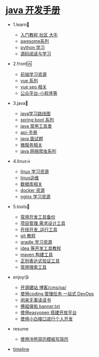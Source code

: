# [java 开发手册](README.md)
* 1.learn🔞 
   * [入门教程 社区 大牛](books/1.learn/1.learn.md)
   * [awesome系列](books/1.learn/awesome.md)
   * [ python 学习](books/1.learn/python.md)
   * [源码阅读与学习](books/1.learn/sourcecode.md)
* 2.front🆚 
   * [前端学习资源](books/2.front/front_learn.md)
   * [vue 系列](books/2.front/vue_learn.md)
   * [ vue seo 相关](books/2.front/vue_seo.md)
   * [公众平台-小程序等](books/2.front/weixin.md)
* 3.java💖 
   * [ java学习路线图](books/3.java/1.route.md)
   * [ spring boot 系列](books/3.java/2.spring.md)
   * [ java 常用工具类](books/3.java/3.tool.md)
   * [api-手册](books/3.java/api_reference.md)
   * [ java 面试题](books/3.java/interview.md)
   * [ 微服务相关](books/3.java/micro_server.md)
   * [ java 网络爬虫系列](books/3.java/spider.md)
* 4.linux☠ 
   * [ linux 学习资源](books/4.linux/1.linux.md)
   * [ linux运维](books/4.linux/2.maintain.md)
   * [ 数据库相关](books/4.linux/database.md)
   * [ docker 资源](books/4.linux/docker.md)
   * [ nginx 学习资源](books/4.linux/nginx.md)
* 5.tools🔧 
   * [ 常用开发工具备份](books/5.tools/1.tools.md)
   * [ 项目管理.需求设计工具](books/5.tools/2.manage.md)
   * [在线开发_运行工具](books/5.tools/dev_online.md)
   * [ git 教程](books/5.tools/git_init.md)
   * [ gradle 学习资源](books/5.tools/gradle.md)
   * [ idea 等开发工具教程](books/5.tools/idea.md)
   * [ maven 构建工具](books/5.tools/maven.md)
   * [正则表达式验证工具](books/5.tools/regx.md)
   * [常用搜索工具](books/5.tools/search_tools.md)
* enjoy😘 
   * [ 开源建站 博客/cms/oa/](books/enjoy/1.site.md)
   * [ 使用coding 管理任务 一站式 DevOps](books/enjoy/2.coding.md)
   * [ 闲来无事读读书](books/enjoy/3.reading.md)
   * [ 佛祖保佑 banner.txt](books/enjoy/banner.md)
   * [ 使用easyopen 搭建开放平台](books/enjoy/easyopen.md)
   * [ 使用小白接口进行个人开发](books/enjoy/noob.md)
* resume 
   * [ 使用冷熊简历模板写简历](books/resume/resume-template.md)

* <a href="timeline.html" target="_blank">timeline</a>